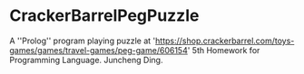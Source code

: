 # CrackerBarrelPegPuzzle
A ''Prolog'' program playing puzzle at 'https://shop.crackerbarrel.com/toys-games/games/travel-games/peg-game/606154'
5th Homework for Programming Language. Juncheng Ding.
